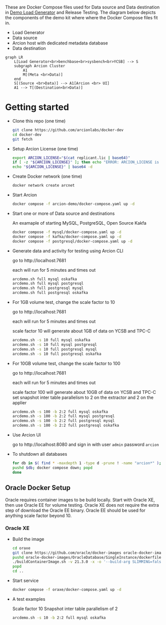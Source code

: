These are Docker Compose files used for Data source and Data destination in [Demo Load Generator](https://github.com/arcionlabs/arcion-demo) and Release Testing.
The diagram below depicts the components of the demo kit where where the Docker Compose files fit in.

- Load Generator
- Data source
- Arcion host with dedicated metadata database
- Data destination

```mermaid
graph LR
    L[Load Generator<br>benchbase<br>sysbench<br>YCSB] --> S
    subgraph Arcion Cluster
        A1
        M[(Meta <br>Data)]
    end
    S[(Source <br>Data)] --> A1[Arcion <br> UI]
    A1 --> T[(Destination<br>Data)]
```

# Getting started

- Clone this repo (one time)

    ```bash
    git clone https://github.com/arcionlabs/docker-dev 
    cd docker-dev
    git fetch
    ```

- Setup Arcion License (one time)

    ```bash
    export ARCION_LICENSE="$(cat replicant.lic | base64)"
    if [ -z "${ARCION_LICENSE}" ]; then echo "ERROR: ARCION_LICENSE is blank"; fi
    echo "${ARCION_LICENSE}" | base64 -d
    ```

- Create Docker network (one time)

    ```bash
    docker network create arcnet
    ```

- Start Arcion

    ```bash
    docker compose -f arcion-demo/docker-compose.yaml up -d
    ```

- Start one or more of Data source and destinations

  An examaple of starting MySQL, PostgreSQL, Open Source Kakfa

    ```bash
    docker compose -f mysql/docker-compose.yaml up -d
    docker compose -f kafka/docker-compose.yaml up -d
    docker compose -f postgresql/docker-compose.yaml up -d
    ```

- Generate data and activity for testing using Arcion CLI

    go to http://localhost:7681

    each will run for 5 minutes and times out

    ```bash
    arcdemo.sh full mysql oskafka
    arcdemo.sh full mysql postgresql
    arcdemo.sh full postgresql mysql
    arcdemo.sh full postgresql oskafka
    ```

- For 1GB volume test, change the scale factor to 10

    go to http://localhost:7681

    each will run for 5 minutes and times out

    scale factor 10 will generate about 1GB of data on YCSB and TPC-C

    ```bash
    arcdemo.sh -s 10 full mysql oskafka
    arcdemo.sh -s 10 full mysql postgresql
    arcdemo.sh -s 10 full postgresql mysql
    arcdemo.sh -s 10 full postgresql oskafka
    ```

- For 10GB volume test, change the scale factor to 100

    go to http://localhost:7681

    each will run for 5 minutes and times out

    scale factor 100 will generate about 10GB of data on YCSB and TPC-C
    set snapshot inter table parallelism to 2 on the extractor and 2 on the applier

    ```bash
    arcdemo.sh -s 100 -b 2:2 full mysql oskafka
    arcdemo.sh -s 100 -b 2:2 full mysql postgresql
    arcdemo.sh -s 100 -b 2:2 full postgresql mysql
    arcdemo.sh -s 100 -b 2:2 full postgresql oskafka
    ```
    
- Use Arcion UI

    go to http://localhost:8080 and sign in with user `admin` password `arcion`

- To shutdown all databases

    ```bash
    for db in $( find * -maxdepth 1 -type d -prune ! -name "arcion*" ); do
    pushd $db; docker compose down; popd
    done
    ```

## Oracle Docker Setup

Oracle requires container images to be build locally.
Start with Oracle XE, then use Oracle EE for volume testing.
Oracle XE does not require the extra step of download the Oracle EE binary.
Oracle EE should be used for anything scale factor beyond 10.

### Oracle XE

- Build the image

    ```bash
    cd oraxe
    git clone https://github.com/oracle/docker-images oracle-docker-images
    pushd oracle-docker-images/OracleDatabase/SingleInstance/dockerfiles 
    ./buildContainerImage.sh -v 21.3.0 -x -o '--build-arg SLIMMING=false'
    popd
    cd ..
    ```

- Start service

    ```bash
    docker compose -f oraxe/docker-compose.yaml up -d
    ``` 

- A test examples

    Scale factor 10 
    Snapshot inter table parallelism of 2

    ```bash
    arcdemo.sh -s 10 -b 2:2 full mysql oskafka
    ```